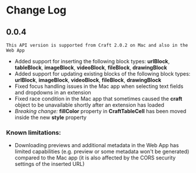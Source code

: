 # Change Log

## 0.0.4
`This API version is supported from Craft 2.0.2 on Mac and also in the Web App`
- Added support for inserting the following block types: **urlBlock**, **tableBlock**, **imageBlock**, **videoBlock**, **fileBlock**, **drawingBlock**
- Added support for updating existing blocks of the following block types: **urlBlock**, **imageBlock**, **videoBlock**, **fileBlock**, **drawingBlock**
- Fixed focus handling issues in the Mac app when selecting text fields and dropdowns in an extension
- Fixed race condition in the Mac app that sometimes caused the **craft** object to be unavailable shortly after an extension has loaded
- _Breaking change:_ **fillColor** property in **CraftTableCell** has been moved inside the new **style** property

### Known limitations:

- Downloading previews and additional metadata in the Web App has limited capabilities (e.g. preview or some metadata won't be generated) compared to the Mac app (it is also affected by the CORS security settings of the inserted URL)